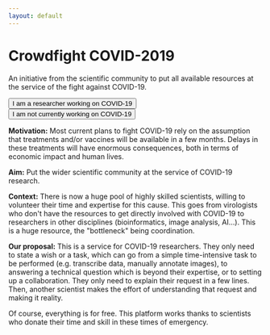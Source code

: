 ```yaml
---
layout: default
---
```


# Crowdfight COVID-2019

<p>An initiative from the scientific community to put all available resources at the service of the fight against COVID-19.</p>

<div class="row my-3">
    <div class="col">
        <button type="button" class="btn btn-danger px-4">I am a researcher working on COVID-19</button>
    </div>
    <div class="col">
        <button type="button" class="btn btn-danger px-4">I am not currently working on COVID-19</button>
    </div>
</div>

**Motivation:** Most current plans to fight COVID-19 rely on the assumption that treatments and/or vaccines will be available in a few months. Delays in these treatments will have enormous consequences, both in terms of economic impact and human lives.

**Aim:** Put the wider scientific community at the service of COVID-19 research.

**Context:** There is now a huge pool of highly skilled scientists, willing to volunteer their time and expertise for this cause. This goes from virologists who don't have the resources to get directly involved with COVID-19 to researchers in other disciplines (bioinformatics, image analysis, AI…). This is a huge resource, the "bottleneck" being coordination.

**Our proposal:** This is a service for COVID-19 researchers. They only need to state a wish or a task, which can go from a simple time-intensive task to be performed (e.g. transcribe data, manually annotate images), to answering a technical question which is beyond their expertise, or to setting up a collaboration. They only need to explain their request in a few lines. Then, another scientist makes the effort of understanding that request and making it reality.

Of course, everything is for free. This platform works thanks to scientists who donate their time and skill in these times of emergency.
